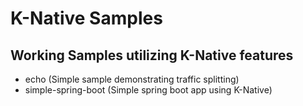 # K-Native Samples
## Working Samples utilizing K-Native features

- echo (Simple sample demonstrating traffic splitting)
- simple-spring-boot (Simple spring boot app using K-Native)
